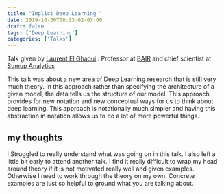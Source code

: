 ```yaml
---
title: "Implict Deep Learning "
date: 2019-10-30T08:33:02-07:00
draft: false
tags: ['Deep Learning']
categories: ['Talks']
---
```


Talk given by [Laurent El Ghaoui](https://people.eecs.berkeley.edu/~elghaoui/) : Professor at [BAIR](https://bair.berkeley.edu/) and chief scientist at [Sumup Analytics](https://www.sumup.ai/)

This talk was about a new area of Deep Learning research that is still very much theory. In this approach rather than specifying the architecture of a given model, the data tells us the structure of our model. This approach provides for new notation and new conceptual ways for us to think about deep learning. This approach is notationally much simpler and having this abstraction in notation allows us to do a lot of more powerful things.

## my thoughts

I Struggled to really understand what was going on in this talk. I also left a little bit early to attend another talk. I find it really difficult to wrap my head around theory if it is not motivated really well and given examples. Otherwise I need to work through the theory on my own. Concrete examples are just so helpful to ground what you are talking about.

